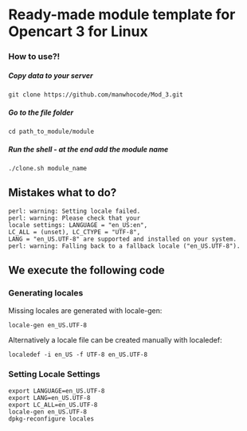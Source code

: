 # Ready-made module template for Opencart 3 for Linux

### How to use?!

##### Copy data to your server
```
git clone https://github.com/manwhocode/Mod_3.git
```

##### Go to the file folder
```
cd path_to_module/module
```

##### Run the shell - at the end add the module name
```
./clone.sh module_name
```


## Mistakes what to do?

```
perl: warning: Setting locale failed. 
perl: warning: Please check that your 
locale settings: LANGUAGE = "en_US:en", 
LC_ALL = (unset), LC_CTYPE = "UTF-8", 
LANG = "en_US.UTF-8" are supported and installed on your system. 
perl: warning: Falling back to a fallback locale ("en_US.UTF-8").
```

## We execute the following code
### Generating locales
Missing locales are generated with locale-gen: 
```
locale-gen en_US.UTF-8
```
Alternatively a locale file can be created manually with localedef:
```
localedef -i en_US -f UTF-8 en_US.UTF-8
```
### Setting Locale Settings
```
export LANGUAGE=en_US.UTF-8
export LANG=en_US.UTF-8
export LC_ALL=en_US.UTF-8
locale-gen en_US.UTF-8
dpkg-reconfigure locales
```

